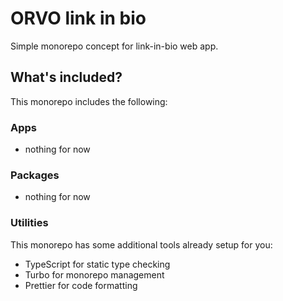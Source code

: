 # ORVO link in bio

Simple monorepo concept for link-in-bio web app.

## What's included?

This monorepo includes the following:

### Apps

- nothing for now

### Packages

- nothing for now

### Utilities

This monorepo has some additional tools already setup for you:

- TypeScript for static type checking
- Turbo for monorepo management
- Prettier for code formatting
